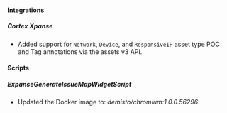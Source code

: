 
#### Integrations

##### Cortex Xpanse

- Added support for `Network`, `Device`, and `ResponsiveIP` asset type POC and Tag annotations via the assets v3 API.

#### Scripts

##### ExpanseGenerateIssueMapWidgetScript

- Updated the Docker image to: *demisto/chromium:1.0.0.56296*.
